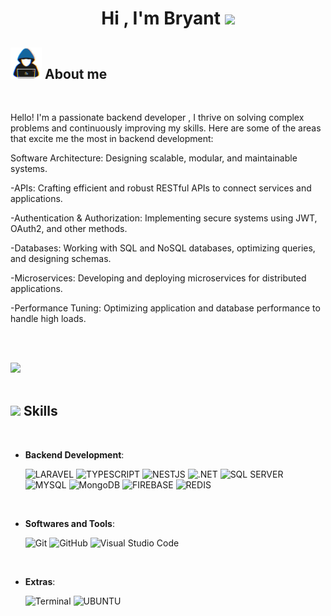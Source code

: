 
<h1 align="center"><b>Hi , I'm Bryant </b><img src="https://media.giphy.com/media/hvRJCLFzcasrR4ia7z/giphy.gif" width="35"></h1>

<p align="center">

</p>




	
## <picture><img src = "https://github.com/0xAbdulKhalid/0xAbdulKhalid/raw/main/assets/mdImages/about_me.gif" width = 50px></picture> **About me**


<br>

Hello! I'm a passionate backend developer , I thrive on solving complex problems and continuously improving my skills. Here are some of the areas that excite me the most in backend development:

Software Architecture: Designing scalable, modular, and maintainable systems.

-APIs: Crafting efficient and robust RESTful APIs to connect services and applications.

-Authentication & Authorization: Implementing secure systems using JWT, OAuth2, and other methods.

-Databases: Working with SQL and NoSQL databases, optimizing queries, and designing schemas.

-Microservices: Developing and deploying microservices for distributed applications.

-Performance Tuning: Optimizing application and database performance to handle high loads.


<br><br>

<img src="https://user-images.githubusercontent.com/73097560/115834477-dbab4500-a447-11eb-908a-139a6edaec5c.gif"><br><br>

## <img src="https://media2.giphy.com/media/QssGEmpkyEOhBCb7e1/giphy.gif?cid=ecf05e47a0n3gi1bfqntqmob8g9aid1oyj2wr3ds3mg700bl&rid=giphy.gif" width ="25"><b> Skills</b>
<br>

<p align="center">

- **Backend Development**:
    
    ![LARAVEL](https://img.shields.io/badge/LARAVEL-red?style=flat&logo=laravel&logoColor=white)
    ![TYPESCRIPT](https://img.shields.io/badge/TYPESCRIPT-blue?style=flat&logo=TYPESCRIPT&logoColor=white)
    ![NESTJS](https://img.shields.io/badge/NESTJS-blue?style=flat&logo=nestjs&logoColor=white)
    ![.NET](https://img.shields.io/badge/.NET-purple?style=flat&logo=.NET&logoColor=white)
    ![SQL SERVER](https://img.shields.io/badge/SQL%20SERVER-blue?style=flat&logo=microsoftsqlserver)
    ![MYSQL](https://img.shields.io/badge/MYSQL-blue?style=flat&logo=Mysql&logoColor=white)
    ![MongoDB](https://img.shields.io/badge/MongoDB-green?style=flat&logo=mongodb&logoColor=white)
    ![FIREBASE](https://img.shields.io/badge/FIREBASE-red?style=flat&logo=firebase&logoColor=white)
    ![REDIS](https://img.shields.io/badge/REDIS-white?style=flat&logo=redis&logoColor=red)
  

<br>   
    
- **Softwares and Tools**:

    ![Git](https://img.shields.io/badge/git-%23F05033.svg?style=for-the-badge&logo=git&logoColor=white)
    ![GitHub](https://img.shields.io/badge/github-%23121011.svg?style=for-the-badge&logo=github&logoColor=white)
    ![Visual Studio Code](https://img.shields.io/badge/Visual%20Studio%20Code-0078d7.svg?style=for-the-badge&logo=visual-studio-code&logoColor=white)

<br>

- **Extras**:

    ![Terminal](https://img.shields.io/badge/Terminal-%23054020?style=for-the-badge&logo=gnu-bash&logoColor=white)
  ![UBUNTU](https://img.shields.io/badge/UBUNTU-white?style=flat&logo=ubuntu&logoColor=orange&logoWidth=20)


</p>

<br>
<br>

<br>
<br>

<br>
<br>

<br>



